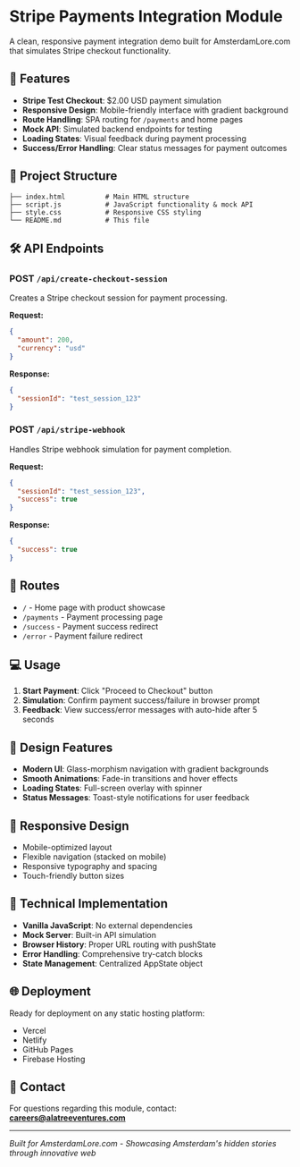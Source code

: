 # Stripe Payments Integration Module

A clean, responsive payment integration demo built for AmsterdamLore.com that simulates Stripe checkout functionality.

## 🚀 Features

- **Stripe Test Checkout**: $2.00 USD payment simulation
- **Responsive Design**: Mobile-friendly interface with gradient background
- **Route Handling**: SPA routing for `/payments` and home pages
- **Mock API**: Simulated backend endpoints for testing
- **Loading States**: Visual feedback during payment processing
- **Success/Error Handling**: Clear status messages for payment outcomes

## 📁 Project Structure

```
├── index.html          # Main HTML structure
├── script.js           # JavaScript functionality & mock API
├── style.css           # Responsive CSS styling
└── README.md           # This file
```

## 🛠️ API Endpoints

### POST `/api/create-checkout-session`
Creates a Stripe checkout session for payment processing.

**Request:**
```json
{
  "amount": 200,
  "currency": "usd"
}
```

**Response:**
```json
{
  "sessionId": "test_session_123"
}
```

### POST `/api/stripe-webhook`
Handles Stripe webhook simulation for payment completion.

**Request:**
```json
{
  "sessionId": "test_session_123",
  "success": true
}
```

**Response:**
```json
{
  "success": true
}
```

## 🎯 Routes

- `/` - Home page with product showcase
- `/payments` - Payment processing page
- `/success` - Payment success redirect
- `/error` - Payment failure redirect

## 💻 Usage

1. **Start Payment**: Click "Proceed to Checkout" button
2. **Simulation**: Confirm payment success/failure in browser prompt
3. **Feedback**: View success/error messages with auto-hide after 5 seconds

## 🎨 Design Features

- **Modern UI**: Glass-morphism navigation with gradient backgrounds
- **Smooth Animations**: Fade-in transitions and hover effects
- **Loading States**: Full-screen overlay with spinner
- **Status Messages**: Toast-style notifications for user feedback

## 📱 Responsive Design

- Mobile-optimized layout
- Flexible navigation (stacked on mobile)
- Responsive typography and spacing
- Touch-friendly button sizes

## 🔧 Technical Implementation

- **Vanilla JavaScript**: No external dependencies
- **Mock Server**: Built-in API simulation
- **Browser History**: Proper URL routing with pushState
- **Error Handling**: Comprehensive try-catch blocks
- **State Management**: Centralized AppState object

## 🌐 Deployment

Ready for deployment on any static hosting platform:
- Vercel
- Netlify
- GitHub Pages
- Firebase Hosting

## 📧 Contact

For questions regarding this module, contact: **careers@alatreeventures.com**

---

*Built for AmsterdamLore.com - Showcasing Amsterdam's hidden stories through innovative web*

